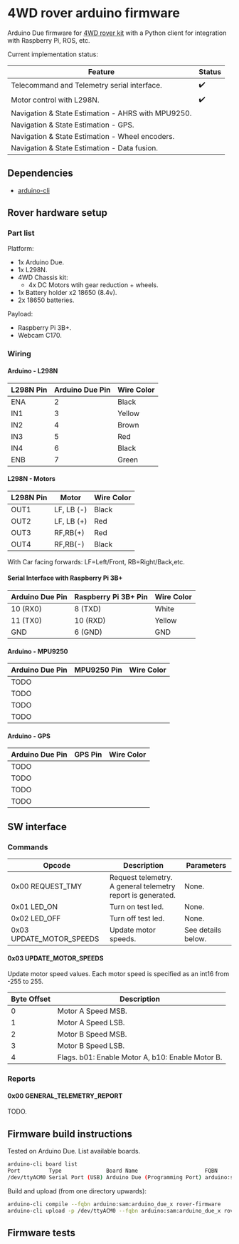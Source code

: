 # 4WD rover arduino firmware

Arduino Due firmware for [4WD rover kit](https://www.banggood.com/DIY-4WD-Smart-Robot-Car-Chassis-Kits-with-Speed-Encoder-p-1311282.html?rmmds=detail-left-hotproducts__6&cur_warehouse=CN) with a Python client for integration with Raspberry Pi, ROS, etc.

Current implementation status:

| Feature                                            | Status             |
| -------------------------------------------------- | ------------------ |
| Telecommand and Telemetry serial interface.        | :heavy_check_mark: |
| Motor control with L298N.                          | :heavy_check_mark: |
| Navigation & State Estimation - AHRS with MPU9250. |                    |
| Navigation & State Estimation - GPS.               |                    |
| Navigation & State Estimation - Wheel encoders.    |                    |
| Navigation & State Estimation - Data fusion.       |                    |

## Dependencies

- [arduino-cli](https://github.com/arduino/arduino-cli)

## Rover hardware setup

### Part list

Platform:

- 1x Arduino Due.
- 1x L298N.
- 4WD Chassis kit:
  - 4x DC Motors wtih gear reduction + wheels.
- 1x Battery holder x2 18650 (8.4v).
- 2x 18650 batteries.

Payload:

- Raspberry Pi 3B+.
- Webcam C170.

### Wiring

#### Arduino - L298N

| L298N Pin | Arduino Due Pin | Wire Color |
| --------- | --------------- | ---------- |
| ENA       | 2               | Black      |
| IN1       | 3               | Yellow     |
| IN2       | 4               | Brown      |
| IN3       | 5               | Red        |
| IN4       | 6               | Black      |
| ENB       | 7               | Green      |

#### L298N - Motors

| L298N Pin | Motor      | Wire Color |
| --------- | ---------- | ---------- |
| OUT1      | LF, LB (-) | Black      |
| OUT2      | LF, LB (+) | Red        |
| OUT3      | RF,RB(+)   | Red        |
| OUT4      | RF,RB(-)   | Black      |

With Car facing forwards: LF=Left/Front, RB=Right/Back,etc.

#### Serial Interface with Raspberry Pi 3B+

| Arduino Due Pin | Raspberry Pi 3B+ Pin | Wire Color |
| --------------- | -------------------- | ---------- |
| 10 (RX0)        | 8 (TXD)              | White      |
| 11 (TX0)        | 10 (RXD)             | Yellow     |
| GND             | 6 (GND)              | GND        |

#### Arduino - MPU9250

| Arduino Due Pin | MPU9250 Pin | Wire Color |
| --------------- | ----------- | ---------- |
| TODO            |             |            |
| TODO            |             |            |
| TODO            |             |            |
| TODO            |             |            |

#### Arduino - GPS

| Arduino Due Pin | GPS Pin | Wire Color |
| --------------- | ------- | ---------- |
| TODO            |         |            |
| TODO            |         |            |
| TODO            |         |            |
| TODO            |         |            |

## SW interface

### Commands

| Opcode                   | Description                                                 | Parameters         |
| ------------------------ | ----------------------------------------------------------- | ------------------ |
| 0x00 REQUEST_TMY         | Request telemetry. A general telemetry report is generated. | None.              |
| 0x01 LED_ON              | Turn on test led.                                           | None.              |
| 0x02 LED_OFF             | Turn off test led.                                          | None.              |
| 0x03 UPDATE_MOTOR_SPEEDS | Update motor speeds.                                        | See details below. |

#### 0x03 UPDATE_MOTOR_SPEEDS

Update motor speed values. Each motor speed is specified as an int16 from -255 to 255.

| Byte Offset | Description                                      |
| ----------- | ------------------------------------------------ |
| 0           | Motor A Speed MSB.                               |
| 1           | Motor A Speed LSB.                               |
| 2           | Motor B Speed MSB.                               |
| 3           | Motor B Speed LSB.                               |
| 4           | Flags. b01: Enable Motor A, b10: Enable Motor B. |

### Reports

#### 0x00 GENERAL_TELEMETRY_REPORT

TODO.

## Firmware build instructions

Tested on Arduino Due.
List available boards.

~~~bash
arduino-cli board list
Port         Type              Board Name                     FQBN                          Core       
/dev/ttyACM0 Serial Port (USB) Arduino Due (Programming Port) arduino:sam:arduino_due_x_dbg arduino:sam
~~~

Build and upload (from one directory upwards):

~~~bash
arduino-cli compile --fqbn arduino:sam:arduino_due_x rover-firmware
arduino-cli upload -p /dev/ttyACM0 --fqbn arduino:sam:arduino_due_x rover-firmware
~~~

## Firmware tests

